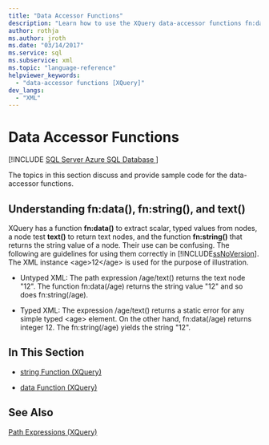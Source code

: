 ```yaml
---
title: "Data Accessor Functions"
description: "Learn how to use the XQuery data-accessor functions fn:data(), fn:string(), and text()."
author: rothja
ms.author: jroth
ms.date: "03/14/2017"
ms.service: sql
ms.subservice: xml
ms.topic: "language-reference"
helpviewer_keywords:
  - "data-accessor functions [XQuery]"
dev_langs:
  - "XML"
---
```

# Data Accessor Functions
[!INCLUDE [SQL Server Azure SQL Database ](../includes/applies-to-version/sqlserver.md)]

  The topics in this section discuss and provide sample code for the data-accessor functions.  
  
## Understanding fn:data(), fn:string(), and text()  
 XQuery has a function **fn:data()** to extract scalar, typed values from nodes, a node test **text()** to return text nodes, and the function **fn:string()** that returns the string value of a node. Their use can be confusing. The following are guidelines for using them correctly in [!INCLUDE[ssNoVersion](../includes/ssnoversion-md.md)]. The XML instance \<age>12\</age> is used for the purpose of illustration.  
  
-   Untyped XML: The path expression /age/text() returns the text node "12". The function fn:data(/age) returns the string value "12" and so does fn:string(/age).  
  
-   Typed XML: The expression /age/text() returns a static error for any simple typed \<age> element. On the other hand, fn:data(/age) returns integer 12. The fn:string(/age) yields the string "12".  
  
## In This Section  
  
-   [string Function &#40;XQuery&#41;](../xquery/data-accessor-functions-string-xquery.md)  
  
-   [data Function &#40;XQuery&#41;](../xquery/data-accessor-functions-data-xquery.md)  
  
## See Also  
 [Path Expressions &#40;XQuery&#41;](../xquery/path-expressions-xquery.md)  
  
  
